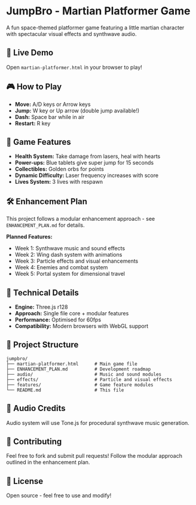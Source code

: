 # JumpBro - Martian Platformer Game

A fun space-themed platformer game featuring a little martian character with spectacular visual effects and synthwave audio.

## 🚀 Live Demo

Open `martian-platformer.html` in your browser to play!

## 🎮 How to Play

- **Move:** A/D keys or Arrow keys
- **Jump:** W key or Up arrow (double jump available!)
- **Dash:** Space bar while in air
- **Restart:** R key

## 🎯 Game Features

- **Health System:** Take damage from lasers, heal with hearts
- **Power-ups:** Blue tablets give super jump for 15 seconds
- **Collectibles:** Golden orbs for points
- **Dynamic Difficulty:** Laser frequency increases with score
- **Lives System:** 3 lives with respawn

## 🛠️ Enhancement Plan

This project follows a modular enhancement approach - see `ENHANCEMENT_PLAN.md` for details.

**Planned Features:**
- Week 1: Synthwave music and sound effects
- Week 2: Wing dash system with animations
- Week 3: Particle effects and visual enhancements
- Week 4: Enemies and combat system
- Week 5: Portal system for dimensional travel

## 🔧 Technical Details

- **Engine:** Three.js r128
- **Approach:** Single file core + modular features
- **Performance:** Optimised for 60fps
- **Compatibility:** Modern browsers with WebGL support

## 📂 Project Structure

```
jumpbro/
├── martian-platformer.html      # Main game file
├── ENHANCEMENT_PLAN.md          # Development roadmap
├── audio/                       # Music and sound modules
├── effects/                     # Particle and visual effects
├── features/                    # Game feature modules
└── README.md                    # This file
```

## 🎵 Audio Credits

Audio system will use Tone.js for procedural synthwave music generation.

## 🤝 Contributing

Feel free to fork and submit pull requests! Follow the modular approach outlined in the enhancement plan.

## 📄 License

Open source - feel free to use and modify!
